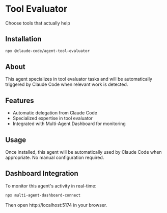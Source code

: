 # Tool Evaluator

Choose tools that actually help

## Installation

```bash
npx @claude-code/agent-tool-evaluator
```

## About

This agent specializes in tool evaluator tasks and will be automatically triggered by Claude Code when relevant work is detected.

## Features

- Automatic delegation from Claude Code
- Specialized expertise in tool evaluator
- Integrated with Multi-Agent Dashboard for monitoring

## Usage

Once installed, this agent will be automatically used by Claude Code when appropriate. No manual configuration required.

## Dashboard Integration

To monitor this agent's activity in real-time:

```bash
npx multi-agent-dashboard-connect
```

Then open http://localhost:5174 in your browser.
